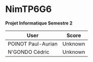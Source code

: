 # NimTP6G6
**Projet Informatique Semestre 2**

| User	| Score	|
| ------------- |:-------------:|
| POINOT Paul-Aurian	| Unknown |
| N'GONDO Cédric		| Unknown |
